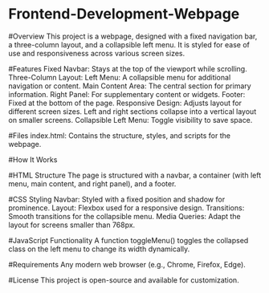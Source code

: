 # Frontend-Development-Webpage
#Overview
This project is a webpage, designed with a fixed navigation bar, a three-column layout, and a collapsible left menu. It is styled for ease of use and responsiveness across various screen sizes.

#Features
Fixed Navbar: Stays at the top of the viewport while scrolling.
Three-Column Layout:
Left Menu: A collapsible menu for additional navigation or content.
Main Content Area: The central section for primary information.
Right Panel: For supplementary content or widgets.
Footer: Fixed at the bottom of the page.
Responsive Design:
Adjusts layout for different screen sizes.
Left and right sections collapse into a vertical layout on smaller screens.
Collapsible Left Menu: Toggle visibility to save space.

#Files
index.html: Contains the structure, styles, and scripts for the webpage.

#How It Works

#HTML Structure
The page is structured with a navbar, a container (with left menu, main content, and right panel), and a footer.

#CSS Styling
Navbar: Styled with a fixed position and shadow for prominence.
Layout: Flexbox used for a responsive design.
Transitions: Smooth transitions for the collapsible menu.
Media Queries: Adapt the layout for screens smaller than 768px.

#JavaScript Functionality
A function toggleMenu() toggles the collapsed class on the left menu to change its width dynamically.

#Requirements
Any modern web browser (e.g., Chrome, Firefox, Edge).

#License
This project is open-source and available for customization.

